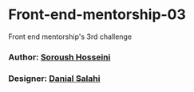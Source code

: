 # Front-end-mentorship-03

Front end mentorship's 3rd challenge

### Author: [Soroush Hosseini](https://github.com/swrshho)

### Designer: [Danial Salahi](https://github.com/dansalahi)
